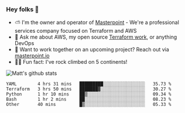 

### Hey folks 👋

- ⛅️ I'm the owner and operator of [Masterpoint](https://masterpoint.io) - We're a professional services company focused on Terraform and AWS
- 💬 Ask me about AWS, my open source [Terraform work](https://github.com/masterpointio?q=terraform&type=&language=hcl), or anything DevOps
- 🔨 Want to work together on an upcoming project? Reach out via [masterpoint.io](https://masterpoint.io)
- 🧗‍♂️ Fun fact: I've rock climbed on 5 continents! 


![Matt's github stats](https://github-readme-stats.vercel.app/api?username=Gowiem&count_private=true&theme=cobalt&show_icons=true)

<!--START_SECTION:waka-->
```text
YAML        4 hrs 31 mins   █████████░░░░░░░░░░░░░░░░   35.73 % 
Terraform   3 hrs 50 mins   ███████▓░░░░░░░░░░░░░░░░░   30.27 % 
Python      1 hr 10 mins    ██▒░░░░░░░░░░░░░░░░░░░░░░   09.34 % 
Bash        1 hr 2 mins     ██░░░░░░░░░░░░░░░░░░░░░░░   08.23 % 
Other       40 mins         █▒░░░░░░░░░░░░░░░░░░░░░░░   05.33 % 
```
<!--END_SECTION:waka-->
